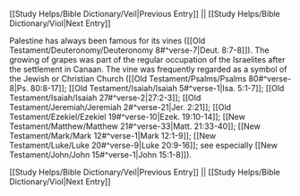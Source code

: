 [[Study Helps/Bible Dictionary/Veil|Previous Entry]]  ||  [[Study Helps/Bible Dictionary/Viol|Next Entry]]

 Palestine has always been famous for its vines ([[Old Testament/Deuteronomy/Deuteronomy 8#^verse-7|Deut. 8:7-8]]). The growing of grapes was part of the regular occupation of the Israelites after the settlement in Canaan. The vine was frequently regarded as a symbol of the Jewish or Christian Church ([[Old Testament/Psalms/Psalms 80#^verse-8|Ps. 80:8-17]]; [[Old Testament/Isaiah/Isaiah 5#^verse-1|Isa. 5:1-7]]; [[Old Testament/Isaiah/Isaiah 27#^verse-2|27:2-3]]; [[Old Testament/Jeremiah/Jeremiah 2#^verse-21|Jer. 2:21]]; [[Old Testament/Ezekiel/Ezekiel 19#^verse-10|Ezek. 19:10-14]]; [[New Testament/Matthew/Matthew 21#^verse-33|Matt. 21:33-40]]; [[New Testament/Mark/Mark 12#^verse-1|Mark 12:1-9]]; [[New Testament/Luke/Luke 20#^verse-9|Luke 20:9-16]]; see especially [[New Testament/John/John 15#^verse-1|John 15:1-8]]).

[[Study Helps/Bible Dictionary/Veil|Previous Entry]]  ||  [[Study Helps/Bible Dictionary/Viol|Next Entry]]